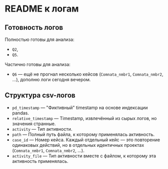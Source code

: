 # README к логам

## Готовность логов

Полностью готовы для анализа:
- `Q2`,
- `Q5`.

Частично готовы для анализа:
- `Q6` — ещё не прогнал несколько кейсов (`Comnata_nmbr1`, `Comnata_nmbr2`, ...), дополню логи сегодня вечером.

## Структура csv-логов

- `pd_timestamp` — "Фиктивный" timestamp на основе индексации pandas.
- `relative_timestamp` — Timestamp, извлечённый из сырых логов, но значения странные.
- `activity` — Тип активности.
- `path` — Полный путь файла, к которому применялась активность.
- `case_id` — Номер кейса. Каждый отдельный кейс — это повторение одинаковых действий, но в отдельных идентичных проектах (`Comnata_nmbr1`, `Comnata_nmbr2`, ...).
- `activity_file` — Тип активности вместе с файлом, к которому эта активность применялась.
